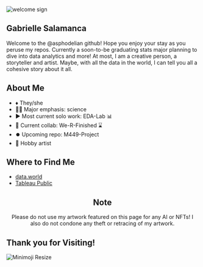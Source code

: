 ![welcome sign](https://user-images.githubusercontent.com/125179245/232682841-8da86327-7bc5-4c5c-a8c5-ba44fd04f424.png)
## Gabrielle Salamanca

Welcome to the @asphodelian github! Hope you enjoy your stay as you peruse my repos.
Currently a soon-to-be graduating stats major planning to dive into data analytics and more! 
At most, I am a creative person, a storyteller and artist. 
Maybe, with all the data in the world, I can tell you all a cohesive story about it all.

## About Me
- ♦️ They/she
- 🧑‍💻 Major emphasis: science 
- ▶️ Most current solo work: EDA-Lab 📊
- 🤝 Current collab: We-R-Finished ⌛
- ⏺️ Upcoming repo: M449-Project
- 🎨 Hobby artist 

## Where to Find Me
- [data.world](https://data.world/asphodelian)
- [Tableau Public](https://public.tableau.com/app/profile/gabrielle.salamanca)

<h2 align = "center"> Note </h2>
<p align="center">
Please do not use my artwork featured on this page for any AI or NFTs! 
I also do not condone any theft or retracing of my artwork.
</p>

## Thank you for Visiting!
![Minimoji Resize](https://user-images.githubusercontent.com/125179245/233227921-f5b167e9-bb84-4383-a577-6c32a25eb260.png)



<!---
asphodelian/asphodelian is a ✨ special ✨ repository because its `README.md` (this file) appears on your GitHub profile.
You can click the Preview link to take a look at your changes.
--->
